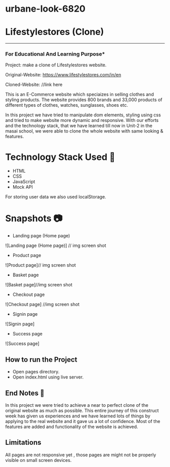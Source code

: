 # urbane-look-6820
# Lifestylestores (Clone)
-----
### For Educational And Learning Purpose*
Project: make a clone of Lifestylestores website.

Original-Website: https://www.lifestylestores.com/in/en

Cloned-Website: //link here

This is an E-Commerce website which speciaizes in selling clothes and styling products. The website provides 800 brands and 33,000 products of different types of clothes, watches, sunglasses, shoes etc.

In this project we have tried to manipulate dom elements, styling using css and tried to make website more dynamic and responsive. With our efforts and the technology stack, that we have learned till now in Unit-2 in the masai school, we were able to clone the whole website with same looking & features.

# Technology Stack Used 🌟
* HTML
* CSS
* JavaScript
* Mock API

For storing user data we also used localStorage.

# Snapshots 📷
* Landing page (Home page)

![Landing page (Home page)]  // img screen shot

* Product page

![Product page]// img screen shot

* Basket page

![Basket page]//img screen shot

* Checkout page

![Checkout page] //img screen shot

* Signin page

![Signin page] 

* Success page

![Success page]


## How to run the Project
* Open pages directory.
* Open index.html using live server.

## End Notes 📑
In this project we were tried to achieve a near to perfect clone of the original website as much as possible. This entire journey of this construct week has given us experiences and we have learned lots of things by applying to the real website and it gave us a lot of confidence. Most of the features are added and functionality of the website is achieved.

## Limitations
All pages are not responsive yet , those pages are might not be properly visible on small screen devices.
